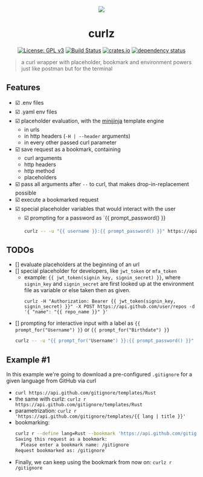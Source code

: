 <div align="center">
 <img src="https://github.com/curlz-rs/curlz/blob/main/resources/demo.gif?raw=true">
 <h1><strong>curlz</strong></h1>

[![License: GPL v3](https://img.shields.io/badge/License-GPLv3-blue.svg)](https://www.gnu.org/licenses/gpl-3.0)
[![Build Status](https://github.com/curlz-rs/curlz/workflows/Build/badge.svg)](https://github.com/curlz-rs/curlz/actions?query=branch%3Amain+workflow%3ABuild+)
[![crates.io](https://img.shields.io/crates/v/curlz.svg)](https://crates.io/crates/curlz)
[![dependency status](https://deps.rs/repo/github/curlz-rs/curlz/status.svg)](https://deps.rs/repo/github/curlz-rs/curlz)

</div>

> a curl wrapper with placeholder, bookmark and environment powers just like postman but for the terminal
 
## Features

- ☑️ .env files
- ☑️ .yaml env files
- ☑️ placeholder evaluation, with the [minijinja](https://docs.rs/minijinja/latest/minijinja/) template engine
  - in urls
  - in http headers (`-H | --header` arguments)
  - in every other passed curl parameter
- ☑️ save request as a bookmark, containing
  - curl arguments
  - http headers
  - http method
  - placeholders
- ☑️ pass all arguments after `--` to curl, that makes drop-in-replacement possible
- ☑️ execute a bookmarked request
- ☑️ special placeholder variables that would interact with the user
  - ☑️ prompting for a password as `{{ prompt_password() }}
    ```sh
    curlz -- -u "{{ username }}:{{ prompt_password() }}" https://api.github.com/user
    ```

## TODOs
- [] evaluate placeholders at the beginning of an url
- [] special placeholder for developers, like `jwt_token` or `mfa_token` 
  - example:  `{{ jwt_token(signin_key, signin_secret) }}`, where `signin_key` and `signin_secret` are first looked up 
    at the environment file as variable or else taken then as given.
    ```
    curlz -H "Authorization: Bearer {{ jwt_token(signin_key, signin_secret) }}" -X POST https://api.github.com/user/repos -d '{ "name": "{{ repo_name }}" }'
    ```
- [] prompting for interactive input with a label as `{{ prompt_for("Username") }}` or `{{ prompt_for("Birthdate") }}`
  ```sh
  curlz -- -u "{{ prompt_for("Username") }}:{{ prompt_password() }}" https://api.github.com/user
  ```

## Example #1

In this example we're going to download a pre-configured `.gitignore` for a given language from GitHub via curl

- `curl https://api.github.com/gitignore/templates/Rust`
- the same with curlz: `curlz r https://api.github.com/gitignore/templates/Rust`
- parametrization: `curlz r 'https://api.github.com/gitignore/templates/{{ lang | title }}'`
- bookmarking:
  ```sh
  curlz r --define lang=Rust --bookmark 'https://api.github.com/gitignore/templates/{{ lang | title }}'
  Saving this request as a bookmark:
    Please enter a bookmark name: /gitignore
  Request bookmarked as: /gitignore`
  ```
- Finally, we can keep using the bookmark from now on: `curlz r /gitignore`